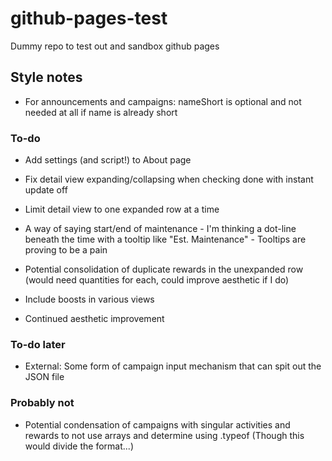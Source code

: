 # github-pages-test
Dummy repo to test out and sandbox github pages

## Style notes
- For announcements and campaigns: nameShort is optional and not needed at all if name is already short

### To-do
- Add settings (and script!) to About page
- Fix detail view expanding/collapsing when checking done with instant update off

- Limit detail view to one expanded row at a time
- A way of saying start/end of maintenance - I'm thinking a dot-line beneath the time with a tooltip like "Est. Maintenance" - Tooltips are proving to be a pain
- Potential consolidation of duplicate rewards in the unexpanded row (would need quantities for each, could improve aesthetic if I do)
- Include boosts in various views
- Continued aesthetic improvement

### To-do later
- External: Some form of campaign input mechanism that can spit out the JSON file

### Probably not
- Potential condensation of campaigns with singular activities and rewards to not use arrays and determine using .typeof (Though this would divide the format...)
